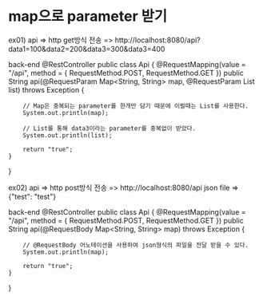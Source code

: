 # map으로 parameter 받기
ex01)
api =>
http get방식 전송 => http://localhost:8080/api?data1=100&data2=200&data3=300&data3=400

back-end
@RestController
public class Api {
	@RequestMapping(value = "/api", method = { RequestMethod.POST, RequestMethod.GET })
	public String api(@RequestParam Map<String, String> map, @RequestParam List<String> list) throws Exception {
		
		// Map은 중복되는 parameter를 한개만 담기 때문에 이럴때는 List를 사용한다.
		System.out.println(map);
		
		// List를 통해 data3이라는 parameter를 중복없이 받았다.
		System.out.println(list);
		
		return "true";
	}
}

ex02)
api =>
http post방식 전송 => http://localhost:8080/api
json file => {"test": "test"}

back-end
@RestController
public class Api {
	@RequestMapping(value = "/api", method = { RequestMethod.POST, RequestMethod.GET })
	public String api(@RequestBody Map<String, String> map) throws Exception {

		// @RequestBody 어노테이션을 사용하여 json형식의 파일을 전달 받을 수 있다.
		System.out.println(map);

		return "true";
	}
}

